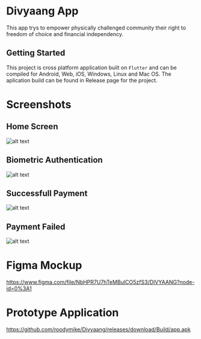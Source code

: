 # Divyaang App

This app trys to empower physically challenged community their right to freedom of choice and financial independency. 

## Getting Started

This project is cross platform application built on <code>Flutter</code> and can be compiled for Android, Web, iOS, Windows, Linux and Mac OS. The aplication build can be found in Release page for the project.

# Screenshots


## Home Screen
![alt text](https://github.com/roodymike/Divyaang/blob/master/Home%20screen.png?raw=true)

## Biometric Authentication

![alt text](https://github.com/roodymike/Divyaang/blob/master/Auth.png?raw=true)

## Successfull Payment

![alt text](https://github.com/roodymike/Divyaang/blob/master/Success.png?raw=true)

## Payment Failed

![alt text](https://github.com/roodymike/Divyaang/blob/master/Failed.png?raw=true)

# Figma Mockup

https://www.figma.com/file/NbHPR7U7hTeMBuICO5zfS3/DIVYAANG?node-id=0%3A1

# Prototype Application

https://github.com/roodymike/Divyaang/releases/download/Build/app.apk
